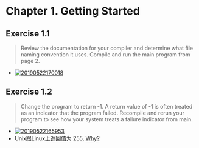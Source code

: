 # Chapter 1. Getting Started

## Exercise 1.1

> Review the documentation for your compiler and determine what file naming convention it uses. Compile and run the main program from page 2.

* [![20190522170018](https://learner.oss-cn-hangzhou.aliyuncs.com/img/20190522170018.png)](https://learner.oss-cn-hangzhou.aliyuncs.com/img/20190522170018.png)

## Exercise 1.2

> Change the program to return -1. A return value of -1 is often treated as an indicator that the program failed. Recompile and rerun your program to see how your system treats a failure indicator from main.

* [![20190522165953](https://learner.oss-cn-hangzhou.aliyuncs.com/img/20190522165953.png)](https://learner.oss-cn-hangzhou.aliyuncs.com/img/20190522165953.png)
* Unix跟Linux上返回值为 255, [Why?](http://www.tldp.org/LDP/abs/html/exitcodes.html)